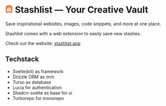 # <img src="apps/extension/public/icons/icon128.png" width="24px" /> Stashlist — Your Creative Vault

Save inspirational websites, images, code snippets, and more at one place.

Stashlist comes with a web extension to easily save new stashes.

Check out the website: [stashlist.app](https://www.stashlist.app/)

## Techstack
- Svelte(kit) as framework
- Drizzle ORM as orm
- Turso as database
- Lucia for authentication
- Shadcn-svelte as base for ui
- Turborepo for monorepo

